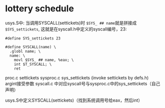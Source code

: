 # lottery schedule

usys.S中: 当调用SYSCALL\(settickets\)时 `$SYS_ ## name`就是拼接成 `$SYS_settickets`, 这就是在syscall.h中定义的syscall编号，23:

`#define SYS_settickets 23`

```text
#define SYSCALL(name) \
  .globl name; \
  name: \
    movl $SYS_ ## name, %eax; \
    int $T_SYSCALL; \
    ret
```

proc.c settickets sysproc.c sys\_settickets \(invoke settickets by defs.h\) argint接受参数 syscall.c 中对应syscall号与sysproc.c中的sys\_settickets（自己声明）

usys.S中定义SYSCALL\(settickets\)（找到系统调用号给eax，然后int）

